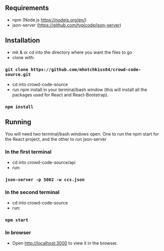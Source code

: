 ## Requirements
- npm (Node.js https://nodejs.org/en/)
- json-server (https://github.com/typicode/json-server)

## Installation
- mk & or cd into the directory where you want the files to go
- clone with:
### `git clone https://github.com/mhotchkiss84/crowd-code-source.git`
- cd into crowd-code-source
- run npm install in your terminal/bash window (this will install all the packages used for React and React-Bootstrap). 
### `npm install` 
 
## Running
You will need two terminal/bash windows open. One to run the npm start for the React project, and the other to run json-server
### In the first terminal
- cd into crowd-code-source/api
- run:
### `json-server -p 5002 -w ccs.json`
### In the second terminal
- cd into crowd-code-source
- run:
### `npm start`
### In browser
- Open [http://localhost:3000](http://localhost:3000) to view it in the browser.
